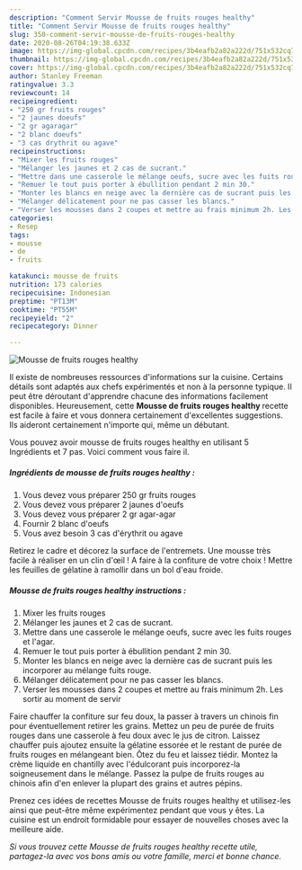 ```yaml
---
description: "Comment Servir Mousse de fruits rouges healthy"
title: "Comment Servir Mousse de fruits rouges healthy"
slug: 350-comment-servir-mousse-de-fruits-rouges-healthy
date: 2020-08-26T04:19:38.633Z
image: https://img-global.cpcdn.com/recipes/3b4eafb2a82a222d/751x532cq70/mousse-de-fruits-rouges-healthy-photo-principale-de-la-recette.jpg
thumbnail: https://img-global.cpcdn.com/recipes/3b4eafb2a82a222d/751x532cq70/mousse-de-fruits-rouges-healthy-photo-principale-de-la-recette.jpg
cover: https://img-global.cpcdn.com/recipes/3b4eafb2a82a222d/751x532cq70/mousse-de-fruits-rouges-healthy-photo-principale-de-la-recette.jpg
author: Stanley Freeman
ratingvalue: 3.3
reviewcount: 14
recipeingredient:
- "250 gr fruits rouges"
- "2 jaunes doeufs"
- "2 gr agaragar"
- "2 blanc doeufs"
- "3 cas drythrit ou agave"
recipeinstructions:
- "Mixer les fruits rouges"
- "Mélanger les jaunes et 2 cas de sucrant."
- "Mettre dans une casserole le mélange oeufs, sucre avec les fuits rouges et l&#39;agar."
- "Remuer le tout puis porter à ébullition pendant 2 min 30."
- "Monter les blancs en neige avec la dernière cas de sucrant puis les incorporer au mélange fuits rouge."
- "Mélanger délicatement pour ne pas casser les blancs."
- "Verser les mousses dans 2 coupes et mettre au frais minimum 2h. Les sortir au moment de servir"
categories:
- Resep
tags:
- mousse
- de
- fruits

katakunci: mousse de fruits 
nutrition: 173 calories
recipecuisine: Indonesian
preptime: "PT13M"
cooktime: "PT55M"
recipeyield: "2"
recipecategory: Dinner

---
```



![Mousse de fruits rouges healthy](https://img-global.cpcdn.com/recipes/3b4eafb2a82a222d/751x532cq70/mousse-de-fruits-rouges-healthy-photo-principale-de-la-recette.jpg)

Il existe de nombreuses ressources d'informations sur la cuisine. Certains détails sont adaptés aux chefs expérimentés et non à la personne typique. Il peut être déroutant d'apprendre chacune des informations facilement disponibles. Heureusement, cette <strong> Mousse de fruits rouges healthy </strong> recette est facile à faire et vous donnera certainement d'excellentes suggestions. Ils aideront certainement n'importe qui, même un débutant.

<!--inarticleads1-->

Vous pouvez avoir mousse de fruits rouges healthy en utilisant 5 Ingrédients et 7 pas. Voici comment vous faire il.

##### Ingrédients de mousse de fruits rouges healthy :

1. Vous devez vous préparer 250 gr fruits rouges
1. Vous devez vous préparer 2 jaunes d&#39;oeufs
1. Vous devez vous préparer 2 gr agar-agar
1. Fournir 2 blanc d&#39;oeufs
1. Vous avez besoin 3 cas d&#39;érythrit ou agave


Retirez le cadre et décorez la surface de l&#39;entremets. Une mousse très facile à réaliser en un clin d&#39;œil ! A faire à la confiture de votre choix ! Mettre les feuilles de gélatine à ramollir dans un bol d&#39;eau froide. 

<!--inarticleads2-->

##### Mousse de fruits rouges healthy instructions :

1. Mixer les fruits rouges
1. Mélanger les jaunes et 2 cas de sucrant.
1. Mettre dans une casserole le mélange oeufs, sucre avec les fuits rouges et l&#39;agar.
1. Remuer le tout puis porter à ébullition pendant 2 min 30.
1. Monter les blancs en neige avec la dernière cas de sucrant puis les incorporer au mélange fuits rouge.
1. Mélanger délicatement pour ne pas casser les blancs.
1. Verser les mousses dans 2 coupes et mettre au frais minimum 2h. Les sortir au moment de servir


Faire chauffer la confiture sur feu doux, la passer à travers un chinois fin pour éventuellement retirer les grains. Mettez un peu de purée de fruits rouges dans une casserole à feu doux avec le jus de citron. Laissez chauffer puis ajoutez ensuite la gélatine essorée et le restant de purée de fruits rouges en mélangeant bien. Ôtez du feu et laissez tiédir. Montez la crème liquide en chantilly avec l&#39;édulcorant puis incorporez-la soigneusement dans le mélange. Passez la pulpe de fruits rouges au chinois afin d&#39;en enlever la plupart des grains et autres pépins. 

<!--inarticleads1-->

<p>
Prenez ces idées de recettes Mousse de fruits rouges healthy et utilisez-les ainsi que peut-être même expérimentez pendant que vous y êtes. La cuisine est un endroit formidable pour essayer de nouvelles choses avec la meilleure aide.
</p>

<p>
<i>Si vous trouvez cette Mousse de fruits rouges healthy recette utile, partagez-la avec vos bons amis ou votre famille, merci et bonne chance.</i>
</p>
